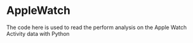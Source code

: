 # AppleWatch
The code here is used to read the perform analysis on the Apple Watch Activity data with Python
